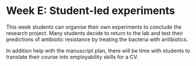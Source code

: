 # Week E: Student-led experiments

This week students can organise their own experiments to conclude the research project. Many students decide to return to the lab and test their predictions of antibiotic resistance by treating the bacteria with antibiotics.

In addition help with the manuscript plan, there will be time with students to translate their course into employability skills for a CV.